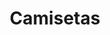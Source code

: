 ---
genericImage: {
 url: /camiseta.webp,
 alt: Camiseta personalizada
}
title: Camisetas
description: Los productos mostrados son ejemplos de los trabajos que hemos realizado anteriormente, si desea hacer alguna modificación como en el color de la camiseta, dibujo, frase o simplemente se te ocurre algúna nueva idea, debes indicarlo a la hora de hacer el pedido.
price: 14.99
images: [
    {
        url: /Camisetas/camiseta.webp,
        alt: Camiseta personalizada
    },
    {
        url: /Camisetas/camisetaBrigada.webp,
        alt: Camiseta negra diseño plateado
    }
]
---